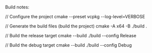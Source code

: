 Build notes:

// Configure the project
cmake --preset vcpkg --log-level=VERBOSE

// Generate the build files (build the project)
cmake -A x64 -B ./build .

// Build the release target
cmake --build ./build --config Release

// Build the debug target
cmake --build ./build --config Debug

